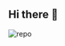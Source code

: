## Hi there 👋
<img src="https://github-profile-summary-cards.vercel.app/api/cards/repos-per-language?username=OpenUI-shell&theme=github_dark" alt="repo" />
